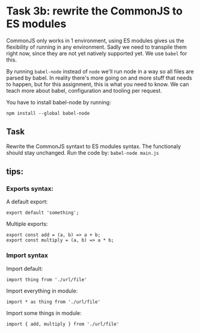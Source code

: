 # Task 3b: rewrite the CommonJS to ES modules

CommonJS only works in 1 environment, using ES modules gives us the flexibility of running in any environment.
Sadly we need to transpile them right now, since they are not yet natively supported yet. We use `babel` for this.

By running `babel-node` instead of `node` we'll run node in a way so all files are parsed by babel.
In reality there's more going on and more stuff that needs to happen, but for this assignment, this is what you need to know.
We can teach more about babel, configuration and tooling per request.

You have to install babel-node by running:
```
npm install --global babel-node
```

## Task
Rewrite the CommonJS syntaxt to ES modules syntax.
The functionaly should stay unchanged.
Run the code by: `babel-node main.js`

## tips:

### Exports syntax:

A default export:
```
export default 'something';
```

Multiple exports:
```
export const add = (a, b) => a + b;
export const multiply = (a, b) => a * b;
```

### Import syntax

Import default:
```
import thing from './url/file'
```

Import everything in module:
```
import * as thing from './url/file'
```

Import some things in module:
```
import { add, multiply } from './url/file'
```
